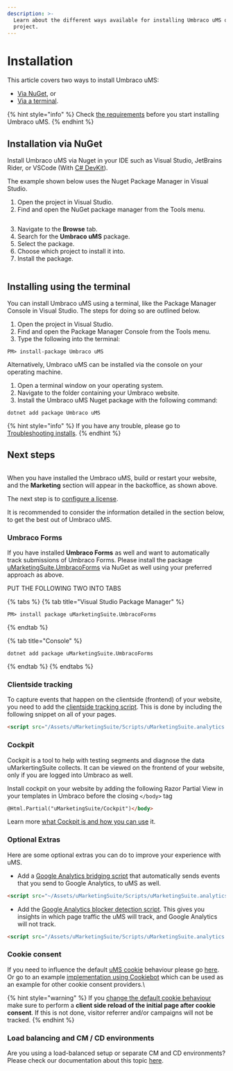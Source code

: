 ```yaml
---
description: >-
  Learn about the different ways available for installing Umbraco uMS on your
  project.
---
```


# Installation

This article covers two ways to install Umbraco uMS:

* [Via NuGet](installation.md#installation-via-nuget), or
* [Via a terminal](installation.md#installing-using-the-terminal).

{% hint style="info" %}
Check [the requirements](../getting-started/for-developers/system-requirements.md) before you start installing Umbraco uMS.
{% endhint %}

## Installation via NuGet

Install Umbraco uMS via Nuget in your IDE such as Visual Studio, JetBrains Rider, or VSCode (With [C# DevKit](https://marketplace.visualstudio.com/items?itemName=ms-dotnettools.csdevkit)).

The example shown below uses the Nuget Package Manager in Visual Studio.

1. Open the project in Visual Studio.
2. Find and open the NuGet package manager from the Tools menu.

![]()

3. Navigate to the **Browse** tab.
4. Search for the **Umbraco uMS** package.
5. Select the package.
6. Choose which project to install it into.
7. Install the package.

![]()

## Installing using the terminal

You can install Umbraco uMS using a terminal, like the Package Manager Console in Visual Studio. The steps for doing so are outlined below.

1. Open the project in Visual Studio.
2. Find and open the Package Manager Console from the Tools menu.
3. Type the following into the terminal:

```console
PM> install-package Umbraco uMS
```

Alternatively, Umbraco uMS can be installed via the console on your operating machine.

1. Open a terminal window on your operating system.
2. Navigate to the folder containing your Umbraco website.
3. Install the Umbraco uMS Nuget package with the following command:

```console
dotnet add package Umbraco uMS
```

{% hint style="info" %}
If you have any trouble, please go to [Troubleshooting installs](../../../installing-umarketingsuite/troubleshooting-installs/).
{% endhint %}

## Next steps

![]()

When you have installed the Umbraco uMS, build or restart your website, and the **Marketing** section will appear in the backoffice, as shown above.

The next step is to [configure a license](../../../installing-umarketingsuite/licensing/).

It is recommended to consider the information detailed in the section below, to get the best out of Umbraco uMS.

### Umbraco Forms

If you have installed **Umbraco Forms** as well and want to automatically track submissions of Umbraco Forms. Please install the package [uMarketingSuite.UmbracoForms](https://www.nuget.org/packages/uMarketingSuite.UmbracoForms) via NuGet as well using your preferred approach as above.

PUT THE FOLLOWING TWO INTO TABS

{% tabs %}
{% tab title="Visual Studio Package Manager" %}
```
PM> install package uMarketingSuite.UmbracoForms
```
{% endtab %}

{% tab title="Console" %}
```console
dotnet add package uMarketingSuite.UmbracoForms
```
{% endtab %}
{% endtabs %}

### Clientside tracking

To capture events that happen on the clientside (frontend) of your website, you need to add the [clientside tracking script](../../../analytics/clientside-events-and-additional-javascript-files/additional-measurements-with-our-ums-analytics-scripts/). This is done by including the following snippet on all of your pages.

```html
<script src="/Assets/uMarketingSuite/Scripts/uMarketingSuite.analytics.js"></script>
```

### Cockpit

Cockpit is a tool to help with testing segments and diagnose the data uMarkertingSuite collects. It can be viewed on the frontend of your website, only if you are logged into Umbraco as well.

Install cockpit on your website by adding the following Razor Partial View in your templates in Umbraco before the closing `</body>` tag

```html
@Html.Partial("uMarketingSuite/Cockpit")</body>
```

Learn more [what Cockpit is and how you can use](../../../installing-umarketingsuite/cockpit/) it.

### Optional Extras

Here are some optional extras you can do to improve your experience with uMS.

* Add a [Google Analytics bridging script](../../../analytics/clientside-events-and-additional-javascript-files/bridging-library-for-google-analytics/) that automatically sends events that you send to Google Analytics, to uMS as well.

```html
<script src="~/Assets/uMarketingSuite/Scripts/uMarketingSuite.analytics.ga4-bridge.min.js"></script>
```

* Add the [Google Analytics blocker detection script](../../../analytics/clientside-events-and-additional-javascript-files/google-analytics-blocker-detection/). This gives you insights in which page traffic the uMS will track, and Google Analytics will not track.

```html
<script src="/Assets/uMarketingSuite/Scripts/uMarketingSuite.analytics.blockerdetection.js"></script>
```

### Cookie consent

If you need to influence the default [uMS cookie](../../../the-umarketingsuite-broad-overview/the-umarketingsuite-cookie/) behaviour please go [here](../../../security-privacy/gdpr/). Or go to an example [implementation using Cookiebot](../../../security-privacy/gdpr/how-to-become-gdpr-compliant-using-cookiebot/) which can be used as an example for other cookie consent providers.\\

{% hint style="warning" %}
If you [change the default cookie behaviour](../../../the-umarketingsuite-broad-overview/the-umarketingsuite-cookie/module-permissions/) make sure to perform a **client side reload of the initial page after cookie consent**. If this is not done, visitor referrer and/or campaigns will not be tracked.
{% endhint %}

### Load balancing and CM / CD environments

Are you using a load-balanced setup or separate CM and CD environments? Please check our documentation about this topic [here](../../../installing-umarketingsuite/loadbalancing-and-cm-cd-environment/).
